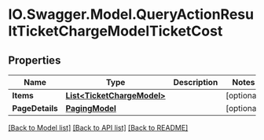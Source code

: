 # IO.Swagger.Model.QueryActionResultTicketChargeModelTicketCost
## Properties

Name | Type | Description | Notes
------------ | ------------- | ------------- | -------------
**Items** | [**List&lt;TicketChargeModel&gt;**](TicketChargeModel.md) |  | [optional] 
**PageDetails** | [**PagingModel**](PagingModel.md) |  | [optional] 

[[Back to Model list]](../README.md#documentation-for-models) [[Back to API list]](../README.md#documentation-for-api-endpoints) [[Back to README]](../README.md)

